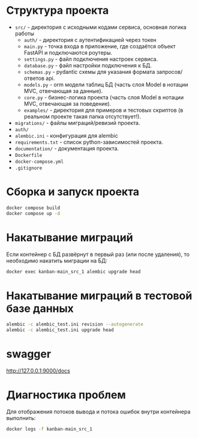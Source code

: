 # Структура проекта

- `src/` - директория с исходными кодами сервиса, основная логика работы
  - `auth/` - директория с аутентификацией через токен
  - `main.py` - точка входа в приложение, где создаётся объект FastAPI и подключаются роутеры.
  - `settings.py` - файл подключения настроек сервиса.
  - `database.py` - файл настройки подключения к БД.
  - `schemas.py` - pydantic схемы для указания формата запросов/ответов api.
  - `models.py` - orm модели таблиц БД (часть слоя Model в нотации MVC, отвечающая за данные).
  - `core.py` - бизнес-логика проекта (часть слоя Model в нотации MVC, отвечающая за поведение).
  - `examples/` - директория для примеров и тестовых скриптов (в реальном проекте такая папка отсутствует!).
- `migrations/` - файлы миграций/ревизий проекта.
- `auth/`
- `alembic.ini` - конфигурация для alembic
- `requirements.txt` - список python-зависимостей проекта.
- `documentation/` - документация проекта.
- `Dockerfile`
- `docker-compose.yml`
- `.gitignore`


# Сборка и запуск проекта

```bash
docker compose build 
docker compose up -d 
```

# Накатывание миграций

Если контейнер с БД развёрнут в первый раз (или после удаления), то необходимо накатить миграции на БД:

```bash
docker exec kanban-main_src_1 alembic upgrade head
```

# Накатывание миграций в тестовой базе данных

```bash
alembic -c alembic_test.ini revision --autogenerate
alembic -c alembic_test.ini upgrade head
```

# swagger

http://127.0.0.1:9000/docs

# Диагностика проблем

Для отображения потоков вывода и потока ошибок внутри контейнера выполнить:

```bash
docker logs -f kanban-main_src_1
```
